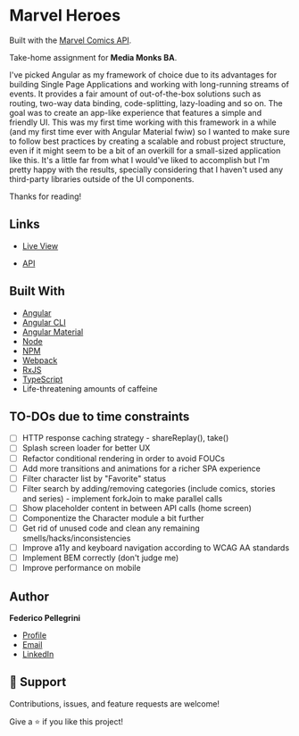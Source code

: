 # Marvel Heroes

Built with the [Marvel Comics API](https://developer.marvel.com/docs).

Take-home assignment for **Media Monks BA**.

I've picked Angular as my framework of choice due to its advantages for building Single Page Applications and working with long-running streams of events.  It provides a fair amount of out-of-the-box solutions such as routing, two-way data binding, code-splitting, lazy-loading and so on.
The goal was to create an app-like experience that features a simple and friendly UI. This was my first time working with this framework in a while (and my first time ever with Angular Material fwiw) so I wanted to make sure to follow best practices by creating a scalable and robust project structure, even if it might seem to be a bit of an overkill for a small-sized application like this.
It's a little far from what I would've liked to accomplish but I'm pretty happy with the results, specially considering that I haven't used any third-party libraries outside of the UI components.

Thanks for reading!

## Links

- [Live View](https://marvel-app-khaki.vercel.app/ "Live View")

- [API](https://developer.marvel.com/docs "API")


## Built With

- [Angular](https://angular.io)
- [Angular CLI](https://github.com/angular/angular-cli)
- [Angular Material](https://material.angular.io/)
- [Node](https://nodejs.org/en/)
- [NPM](https://www.npmjs.com/)
- [Webpack](https://webpack.js.org/guides/getting-started/)
- [RxJS](https://rxjs.dev/)
- [TypeScript](https://www.typescriptlang.org/)
- Life-threatening amounts of caffeine

## TO-DOs due to time constraints

- [ ] HTTP response caching strategy - shareReplay(), take()
- [ ] Splash screen loader for better UX
- [ ] Refactor conditional rendering in order to avoid FOUCs
- [ ] Add more transitions and animations for a richer SPA experience
- [ ] Filter character list by "Favorite" status
- [ ] Filter search by adding/removing categories (include comics, stories and series) - implement forkJoin to make parallel calls
- [ ] Show placeholder content in between API calls (home screen)
- [ ] Componentize the Character module a bit further
- [ ] Get rid of unused code and clean any remaining smells/hacks/inconsistencies
- [ ] Improve a11y and keyboard navigation according to WCAG AA standards
- [ ] Implement BEM correctly (don't judge me)
- [ ] Improve performance on mobile

## Author

**Federico Pellegrini**

- [Profile](https://github.com/Grupphaus "Federico Pellegrini")
- [Email](mailto:fellegrini@gmail.com?subject=Hi "Hey!")
- [LinkedIn](https://linkedin.com/in/fellegrini "LinkedIn Profile")

## 🤝 Support

Contributions, issues, and feature requests are welcome!

Give a ⭐️ if you like this project!